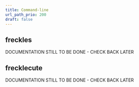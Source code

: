 ```yaml
---
title: Command-line
url_path_prio: 200
draft: false
---
```


## freckles

DOCUMENTATION STILL TO BE DONE - CHECK BACK LATER

## frecklecute

DOCUMENTATION STILL TO BE DONE - CHECK BACK LATER
